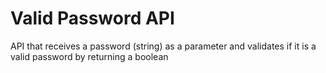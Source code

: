 # Valid Password API
API that receives a password (string) as a parameter and validates if it is a valid password by returning a boolean
